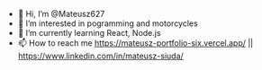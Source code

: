 - 👋 Hi, I’m @Mateusz627
- 👀 I’m interested in pogramming and motorcycles
- 🌱 I’m currently learning React, Node.js
- 📫 How to reach me https://mateusz-portfolio-six.vercel.app/ || https://www.linkedin.com/in/mateusz-siuda/ 



<!---
Mateusz627/Mateusz627 is a ✨ special ✨ repository because its `README.md` (this file) appears on your GitHub profile.
You can click the Preview link to take a look at your changes.
--->
